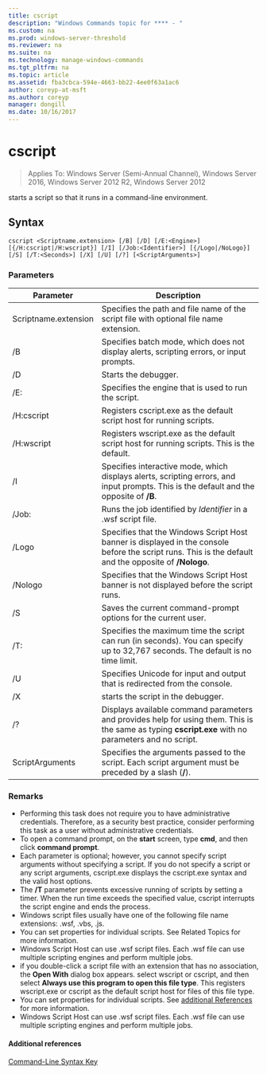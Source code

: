 ```yaml
---
title: cscript
description: "Windows Commands topic for **** - "
ms.custom: na
ms.prod: windows-server-threshold
ms.reviewer: na
ms.suite: na
ms.technology: manage-windows-commands
ms.tgt_pltfrm: na
ms.topic: article
ms.assetid: fba3cbca-594e-4663-bb22-4ee0f63a1ac6
author: coreyp-at-msft
ms.author: coreyp
manager: dongill
ms.date: 10/16/2017
---
```

# cscript

>Applies To: Windows Server (Semi-Annual Channel), Windows Server 2016, Windows Server 2012 R2, Windows Server 2012

starts a script so that it runs in a command-line environment.
## Syntax
```
cscript <Scriptname.extension> [/B] [/D] [/E:<Engine>] [{/H:cscript|/H:wscript}] [/I] [/Job:<Identifier>] [{/Logo|/NoLogo}] [/S] [/T:<Seconds>] [/X] [/U] [/?] [<ScriptArguments>]
```
### Parameters

|      Parameter       |                                                                      Description                                                                       |
|----------------------|--------------------------------------------------------------------------------------------------------------------------------------------------------|
| Scriptname.extension |                                 Specifies the path and file name of the script file with optional file name extension.                                 |
|          /B          |                                Specifies batch mode, which does not display alerts, scripting errors, or input prompts.                                |
|          /D          |                                                                  Starts the debugger.                                                                  |
|     /E:<Engine>      |                                                  Specifies the engine that is used to run the script.                                                  |
|      /H:cscript      |                                         Registers cscript.exe as the default script host for running scripts.                                          |
|      /H:wscript      |                               Registers wscript.exe as the default script host for running scripts. This is the default.                               |
|          /I          |        Specifies interactive mode, which displays alerts, scripting errors, and input prompts. This is the default and the opposite of **/B**.         |
|  /Job:<Identifier>   |                                             Runs the job identified by *Identifier* in a .wsf script file.                                             |
|        /Logo         | Specifies that the Windows Script Host banner is displayed in the console before the script runs. This is the default and the opposite of **/Nologo**. |
|       /Nologo        |                                 Specifies that the Windows Script Host banner is not displayed before the script runs.                                 |
|          /S          |                                             Saves the current command-prompt options for the current user.                                             |
|     /T:<Seconds>     |            Specifies the maximum time the script can run (in seconds). You can specify up to 32,767 seconds. The default is no time limit.             |
|          /U          |                                      Specifies Unicode for input and output that is redirected from the console.                                       |
|          /X          |                                                           starts the script in the debugger.                                                           |
|          /?          |  Displays available command parameters and provides help for using them. This is the same as typing **cscript.exe** with no parameters and no script.  |
|   ScriptArguments    |                        Specifies the arguments passed to the script. Each script argument must be preceded by a slash (**/**).                         |

### Remarks
-   Performing this task does not require you to have administrative credentials. Therefore, as a security best practice, consider performing this task as a user without administrative credentials.
-   To open a command prompt, on the **start** screen, type **cmd**, and then click **command prompt**.
-   Each parameter is optional; however, you cannot specify script arguments without specifying a script. If you do not specify a script or any script arguments, cscript.exe displays the cscript.exe syntax and the valid host options.
-   The **/T** parameter prevents excessive running of scripts by setting a timer. When the run time exceeds the specified value, cscript interrupts the script engine and ends the process.
-   Windows script files usually have one of the following file name extensions: .wsf, .vbs, .js.
-   You can set properties for individual scripts. See Related Topics for more information.
-   Windows Script Host can use .wsf script files. Each .wsf file can use multiple scripting engines and perform multiple jobs.
-   if you double-click a script file with an extension that has no association, the **Open With** dialog box appears. select wscript or cscript, and then select **Always use this program to open this file type**. This registers wscript.exe or cscript as the default script host for files of this file type.
-   You can set properties for individual scripts. See [additional References](#BKMK_references) for more information.
-   Windows Script Host can use .wsf script files. Each .wsf file can use multiple scripting engines and perform multiple jobs.

#### <a name="BKMK_references"></a>Additional references

[Command-Line Syntax Key](command-line-syntax-key.md)

